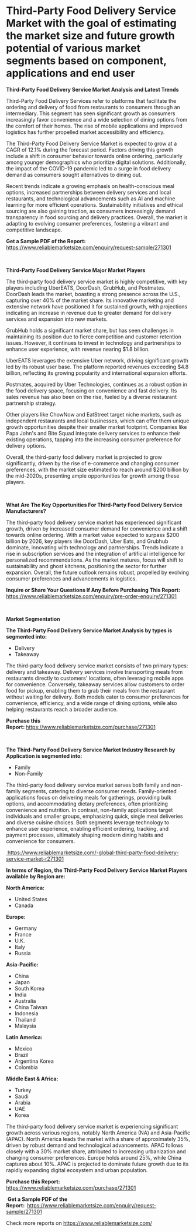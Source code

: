 <p><h1>Third-Party Food Delivery Service Market with the goal of estimating the market size and future growth potential of various market segments based on component, applications and end user</h1></p><p><strong>Third-Party Food Delivery Service Market Analysis and Latest Trends</strong></p>
<p><p>Third-Party Food Delivery Services refer to platforms that facilitate the ordering and delivery of food from restaurants to consumers through an intermediary. This segment has seen significant growth as consumers increasingly favor convenience and a wide selection of dining options from the comfort of their homes. The rise of mobile applications and improved logistics has further propelled market accessibility and efficiency.</p><p>The Third-Party Food Delivery Service Market is expected to grow at a CAGR of 12.1% during the forecast period. Factors driving this growth include a shift in consumer behavior towards online ordering, particularly among younger demographics who prioritize digital solutions. Additionally, the impact of the COVID-19 pandemic led to a surge in food delivery demand as consumers sought alternatives to dining out. </p><p>Recent trends indicate a growing emphasis on health-conscious meal options, increased partnerships between delivery services and local restaurants, and technological advancements such as AI and machine learning for more efficient operations. Sustainability initiatives and ethical sourcing are also gaining traction, as consumers increasingly demand transparency in food sourcing and delivery practices. Overall, the market is adapting to evolving consumer preferences, fostering a vibrant and competitive landscape.</p></p>
<p><strong>Get a Sample PDF of the Report:&nbsp;</strong> <a href="https://www.reliablemarketsize.com/enquiry/request-sample/271301?utm_campaign=3511&utm_medium=2&utm_source=Github&utm_content=ia&utm_term=30032025&utm_id=third-party-food-delivery-service">https://www.reliablemarketsize.com/enquiry/request-sample/271301</a></p>
<p>&nbsp;</p>
<p><strong>Third-Party Food Delivery Service Major Market Players</strong></p>
<p><p>The third-party food delivery service market is highly competitive, with key players including UberEATS, DoorDash, GrubHub, and Postmates. DoorDash leads the market, boasting a strong presence across the U.S., capturing over 40% of the market share. Its innovative marketing and extensive network have positioned it for sustained growth, with projections indicating an increase in revenue due to greater demand for delivery services and expansion into new markets.</p><p>GrubHub holds a significant market share, but has seen challenges in maintaining its position due to fierce competition and customer retention issues. However, it continues to invest in technology and partnerships to enhance user experience, with revenue nearing $1.8 billion.</p><p>UberEATS leverages the extensive Uber network, driving significant growth led by its robust user base. The platform reported revenues exceeding $4.8 billion, reflecting its growing popularity and international expansion efforts.</p><p>Postmates, acquired by Uber Technologies, continues as a robust option in the food delivery space, focusing on convenience and fast delivery. Its sales revenue has also been on the rise, fueled by a diverse restaurant partnership strategy.</p><p>Other players like ChowNow and EatStreet target niche markets, such as independent restaurants and local businesses, which can offer them unique growth opportunities despite their smaller market footprint. Companies like Papa John's and Bite Squad integrate delivery services to enhance their existing operations, tapping into the increasing consumer preference for delivery options.</p><p>Overall, the third-party food delivery market is projected to grow significantly, driven by the rise of e-commerce and changing consumer preferences, with the market size estimated to reach around $200 billion by the mid-2020s, presenting ample opportunities for growth among these players.</p></p>
<p>&nbsp;</p>
<p><strong>What Are The Key Opportunities For Third-Party Food Delivery Service Manufacturers?</strong></p>
<p><p>The third-party food delivery service market has experienced significant growth, driven by increased consumer demand for convenience and a shift towards online ordering. With a market value expected to surpass $200 billion by 2026, key players like DoorDash, Uber Eats, and Grubhub dominate, innovating with technology and partnerships. Trends indicate a rise in subscription services and the integration of artificial intelligence for personalized recommendations. As the market matures, focus will shift to sustainability and ghost kitchens, positioning the sector for further expansion. Overall, the future outlook remains robust, propelled by evolving consumer preferences and advancements in logistics.</p></p>
<p><strong>Inquire or Share Your Questions If Any Before Purchasing This Report:</strong> <a href="https://www.reliablemarketsize.com/enquiry/pre-order-enquiry/271301?utm_campaign=3511&utm_medium=2&utm_source=Github&utm_content=ia&utm_term=30032025&utm_id=third-party-food-delivery-service">https://www.reliablemarketsize.com/enquiry/pre-order-enquiry/271301</a></p>
<p>&nbsp;</p>
<p><strong>Market Segmentation</strong></p>
<p><strong>The Third-Party Food Delivery Service Market Analysis by types is segmented into:</strong></p>
<p><ul><li>Delivery</li><li>Takeaway</li></ul></p>
<p><p>The third-party food delivery service market consists of two primary types: delivery and takeaway. Delivery services involve transporting meals from restaurants directly to customers' locations, often leveraging mobile apps for convenience. Conversely, takeaway services allow customers to order food for pickup, enabling them to grab their meals from the restaurant without waiting for delivery. Both models cater to consumer preferences for convenience, efficiency, and a wide range of dining options, while also helping restaurants reach a broader audience.</p></p>
<p><strong>Purchase this Report:&nbsp;</strong><a href="https://www.reliablemarketsize.com/purchase/271301?utm_campaign=3511&utm_medium=2&utm_source=Github&utm_content=ia&utm_term=30032025&utm_id=third-party-food-delivery-service">https://www.reliablemarketsize.com/purchase/271301</a></p>
<p>&nbsp;</p>
<p><strong>The Third-Party Food Delivery Service Market Industry Research by Application is segmented into:</strong></p>
<p><ul><li>Family</li><li>Non-Family</li></ul></p>
<p><p>The third-party food delivery service market serves both family and non-family segments, catering to diverse consumer needs. Family-oriented applications focus on delivering meals for gatherings, providing bulk options, and accommodating dietary preferences, often prioritizing convenience and nutrition. In contrast, non-family applications target individuals and smaller groups, emphasizing quick, single meal deliveries and diverse cuisine choices. Both segments leverage technology to enhance user experience, enabling efficient ordering, tracking, and payment processes, ultimately shaping modern dining habits and convenience for consumers.</p></p>
<p><a href="https://www.reliablemarketsize.com/-global-third-party-food-delivery-service-market-r271301?utm_campaign=3511&utm_medium=2&utm_source=Github&utm_content=ia&utm_term=30032025&utm_id=third-party-food-delivery-service">&nbsp;https://www.reliablemarketsize.com/-global-third-party-food-delivery-service-market-r271301</a></p>
<p><strong>In terms of Region, the Third-Party Food Delivery Service Market Players available by Region are:</strong></p>
<p>
    <p> <strong> North America: </strong>
        <ul>
            <li>United States</li>
            <li>Canada</li>
        </ul>
        </p> 
    <p> <strong> Europe: </strong>
        <ul>
            <li>Germany</li>
            <li>France</li>
            <li>U.K.</li>
            <li>Italy</li>
            <li>Russia</li>
        </ul>
        </p> 
    <p> <strong> Asia-Pacific: </strong>
        <ul>
            <li>China</li>
            <li>Japan</li>
            <li>South Korea</li>
            <li>India</li>
            <li>Australia</li>
            <li>China Taiwan</li>
            <li>Indonesia</li>
            <li>Thailand</li>
            <li>Malaysia</li>
        </ul>
        </p> 
    <p> <strong> Latin America: </strong>
        <ul>
            <li>Mexico</li>
            <li>Brazil</li>
            <li>Argentina Korea</li>
            <li>Colombia</li>
        </ul>
        </p> 
    <p> <strong> Middle East & Africa: </strong>
        <ul>
            <li>Turkey</li>
            <li>Saudi</li>
            <li>Arabia</li>
            <li>UAE</li>
            <li>Korea</li>
        </ul>
    </p>
    </p>
<p><p>The third-party food delivery service market is experiencing significant growth across various regions, notably North America (NA) and Asia-Pacific (APAC). North America leads the market with a share of approximately 35%, driven by robust demand and technological advancements. APAC follows closely with a 30% market share, attributed to increasing urbanization and changing consumer preferences. Europe holds around 25%, while China captures about 10%. APAC is projected to dominate future growth due to its rapidly expanding digital ecosystem and urban population.</p></p>
<p><strong>Purchase this Report: </strong><a href="https://www.reliablemarketsize.com/purchase/271301?utm_campaign=3511&utm_medium=2&utm_source=Github&utm_content=ia&utm_term=30032025&utm_id=third-party-food-delivery-service">https://www.reliablemarketsize.com/purchase/271301</a></p>
<p>&nbsp;<strong>Get a Sample PDF of the Report:&nbsp;&nbsp;</strong><a href="https://www.reliablemarketsize.com/enquiry/request-sample/271301?utm_campaign=3511&utm_medium=2&utm_source=Github&utm_content=ia&utm_term=30032025&utm_id=third-party-food-delivery-service">https://www.reliablemarketsize.com/enquiry/request-sample/271301</a></p>
<p><strong></strong></p>
<p>Check more reports on <a href="https://www.reliablemarketsize.com/?utm_campaign=3511&utm_medium=2&utm_source=Github&utm_content=ia&utm_term=30032025&utm_id=third-party-food-delivery-service">https://www.reliablemarketsize.com/</a></p>